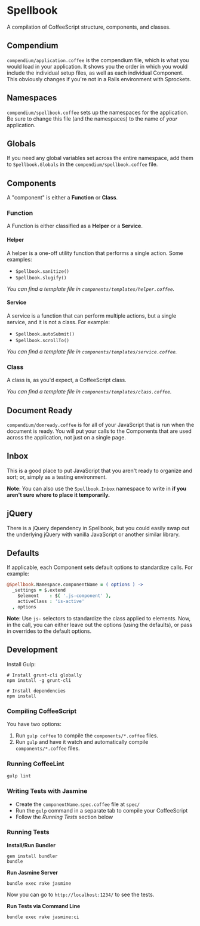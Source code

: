Spellbook
=========

A compilation of CoffeeScript structure, components, and classes.

Compendium
----------

`compendium/application.coffee` is the compendium file, which is what you would load in your application. It shows you the order in which you would include the individual setup files, as well as each individual Component. This obviously changes if you're not in a Rails environment with Sprockets.

Namespaces
----------

`compendium/spellbook.coffee` sets up the namespaces for the application. Be sure to change this file (and the namespaces) to the name of _your_ application.

Globals
-------

If you need any global variables set across the entire namespace, add them to `Spellbook.Globals` in the `compendium/spellbook.coffee` file.

Components
----------

A "component" is either a **Function** or **Class**.

### Function

A Function is either classified as a **Helper** or a **Service**.

#### Helper

A helper is a one-off utility function that performs a single action. Some examples:

- `Spellbook.sanitize()`
- `Spellbook.slugify()`

_You can find a template file in `components/templates/helper.coffee`._

#### Service

A service is a function that can perform multiple actions, but a single service, and it is not a class. For example:

- `Spellbook.autoSubmit()`
- `Spellbook.scrollTo()`

_You can find a template file in `components/templates/service.coffee`._

### Class

A class is, as you'd expect, a CoffeeScript class.

_You can find a template file in `components/templates/class.coffee`._

Document Ready
--------------

`compendium/domready.coffee` is for all of your JavaScript that is run when the document is ready. You will put your calls to the Components that are used across the application, not just on a single page.

Inbox
-----

This is a good place to put JavaScript that you aren't ready to organize and sort; or, simply as a testing environment.

**Note**: You can also use the `Spellbook.Inbox` namespace to write in **if you aren't sure where to place it temporarily.**

jQuery
------

There is a jQuery dependency in Spellbook, but you could easily swap out the underlying jQuery with vanilla JavaScript or another similar library.

Defaults
--------

If applicable, each Component sets default options to standardize calls. For example:

```coffeescript
@Spellbook.Namespace.componentName = ( options ) ->
  _settings = $.extend
    $element    : $( '.js-component' ),
    activeClass : 'is-active'
  , options
```

**Note**: Use `js-` selectors to standardize the class applied to elements. Now, in the call, you can either leave out the options (using the defaults), or pass in overrides to the default options.

Development
-----------

Install Gulp:

```
# Install grunt-cli globally
npm install -g grunt-cli

# Install dependencies
npm install
```

### Compiling CoffeeScript

You have two options:

1. Run `gulp coffee` to compile the `components/*.coffee` files.
2. Run `gulp` and have it watch and automatically compile `components/*.coffee` files.

### Running CoffeeLint

```
gulp lint
```

### Writing Tests with Jasmine

- Create the `componentName.spec.coffee` file at `spec/`
- Run the `gulp` command in a separate tab to compile your CoffeeScript
- Follow the _Running Tests_ section below

### Running Tests

**Install/Run Bundler**

```
gem install bundler
bundle
```

**Run Jasmine Server**

```
bundle exec rake jasmine
```

Now you can go to `http://localhost:1234/` to see the tests.

**Run Tests via Command Line**

```
bundle exec rake jasmine:ci
```

